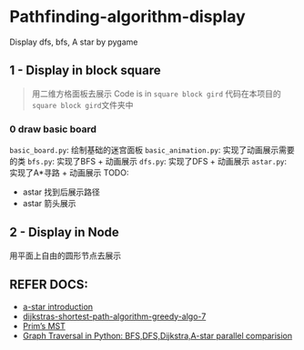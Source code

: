 # Pathfinding-algorithm-display
Display dfs, bfs, A star by pygame

## 1 - Display in block square
> 用二维方格面板去展示
> Code is in `square block gird`
> 代码在本项目的`square block gird`文件夹中

### 0 draw basic board
`basic_board.py`: 绘制基础的迷宫面板
`basic_animation.py`: 实现了动画展示需要的类
`bfs.py`: 实现了BFS + 动画展示
`dfs.py`: 实现了DFS + 动画展示
`astar.py`: 实现了A*寻路 + 动画展示
TODO: 
- astar 找到后展示路径
- astar 箭头展示


## 2 - Display in Node
用平面上自由的圆形节点去展示


## REFER DOCS:
- [a-star introduction](https://www.redblobgames.com/pathfinding/a-star/introduction.html)
- [dijkstras-shortest-path-algorithm-greedy-algo-7](https://www.geeksforgeeks.org/dijkstras-shortest-path-algorithm-greedy-algo-7/)
- [Prim’s MST](https://www.geeksforgeeks.org/prims-minimum-spanning-tree-mst-greedy-algo-5/)
- [Graph Traversal in Python: BFS,DFS,Dijkstra,A-star parallel comparision](https://medium.com/nerd-for-tech/graph-traversal-in-python-bfs-dfs-dijkstra-a-star-parallel-comparision-dd4132ec323a)